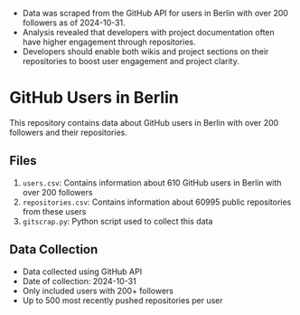 - Data was scraped from the GitHub API for users in Berlin with over 200 followers as of 2024-10-31.
- Analysis revealed that developers with project documentation often have higher engagement through repositories.
- Developers should enable both wikis and project sections on their repositories to boost user engagement and project clarity.

# GitHub Users in Berlin

This repository contains data about GitHub users in Berlin with over 200 followers and their repositories.

## Files

1. `users.csv`: Contains information about 610 GitHub users in Berlin with over 200 followers
2. `repositories.csv`: Contains information about 60995 public repositories from these users
3. `gitscrap.py`: Python script used to collect this data

## Data Collection

- Data collected using GitHub API
- Date of collection: 2024-10-31
- Only included users with 200+ followers
- Up to 500 most recently pushed repositories per user
